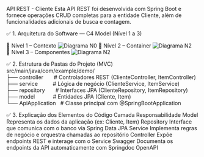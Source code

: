 
API REST - Cliente
Esta API REST foi desenvolvida com Spring Boot e fornece operações CRUD completas para a entidade Cliente, além de funcionalidades adicionais de busca e contagem.

✅ 1. Arquitetura do Software — C4 Model (Nível 1 a 3)

🔹 Nível 1 – Contexto
![Diagrama N0](./N1.png)
🔹 Nível 2 – Container
![Diagrama N2](./N2.png)
🔹 Nível 3 – Componentes
![Diagrama N2](./N3.png)

✅ 2. Estrutura de Pastas do Projeto (MVC)
src/main/java/com/example/demo/
├── controller       # Controladores REST (ClienteController, ItemController)
├── service          # Lógica de negócio (ClienteService, ItemService)
├── repository       # Interfaces JPA (ClienteRepository, ItemRepository)
├── model            # Entidades JPA (Cliente, Item)
└── ApiApplication   # Classe principal com @SpringBootApplication

✅ 3. Explicação dos Elementos do Código
Camada
Responsabilidade
Model
Representa os dados da aplicação (ex: Cliente, Item)
Repository
Interface que comunica com o banco via Spring Data JPA
Service
Implementa regras de negócio e orquestra chamadas ao repositório
Controller
Expõe endpoints REST e interage com o Service
Swagger
Documenta os endpoints da API automaticamente com Springdoc OpenAPI
